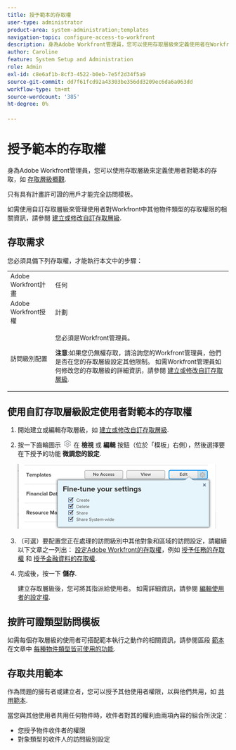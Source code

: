 ```yaml
---
title: 授予範本的存取權
user-type: administrator
product-area: system-administration;templates
navigation-topic: configure-access-to-workfront
description: 身為Adobe Workfront管理員，您可以使用存取層級來定義使用者在Workfront中對範本的存取權。
author: Caroline
feature: System Setup and Administration
role: Admin
exl-id: c8e6af1b-8cf3-4522-b0eb-7e5f2d34f5a9
source-git-commit: dd7f61fcd92a43303be356dd3209ec6da6a063dd
workflow-type: tm+mt
source-wordcount: '385'
ht-degree: 0%

---
```


# 授予範本的存取權

身為Adobe Workfront管理員，您可以使用存取層級來定義使用者對範本的存取，如 [存取層級概觀](../../../administration-and-setup/add-users/access-levels-and-object-permissions/access-levels-overview.md).

只有具有計畫許可證的用戶才能完全訪問模板。

如需使用自訂存取層級來管理使用者對Workfront中其他物件類型的存取權限的相關資訊，請參閱 [建立或修改自訂存取層級](../../../administration-and-setup/add-users/configure-and-grant-access/create-modify-access-levels.md).

## 存取需求

您必須具備下列存取權，才能執行本文中的步驟：

<table style="table-layout:auto"> 
 <col> 
 <col> 
 <tbody> 
  <tr> 
   <td role="rowheader">Adobe Workfront計畫</td> 
   <td>任何</td> 
  </tr> 
  <tr> 
   <td role="rowheader">Adobe Workfront授權</td> 
   <td>計劃</td> 
  </tr> 
  <tr> 
   <td role="rowheader">訪問級別配置</td> 
   <td> <p>您必須是Workfront管理員。</p> <p><b>注意</b>:如果您仍無權存取，請洽詢您的Workfront管理員，他們是否在您的存取層級設定其他限制。 如需Workfront管理員如何修改您的存取層級的詳細資訊，請參閱 <a href="../../../administration-and-setup/add-users/configure-and-grant-access/create-modify-access-levels.md" class="MCXref xref" data-mc-variable-override="">建立或修改自訂存取層級</a>.</p> </td> 
  </tr> 
 </tbody> 
</table>

## 使用自訂存取層級設定使用者對範本的存取權

1. 開始建立或編輯存取層級，如 [建立或修改自訂存取層級](../../../administration-and-setup/add-users/configure-and-grant-access/create-modify-access-levels.md).
1. 按一下齒輪圖示 ![](assets/gear-icon-settings.png) 在 **檢視** 或 **編輯** 按鈕（位於「模板」右側），然後選擇要在下授予的功能 **微調您的設定**.

   ![](assets/access-level-to-templates-with-edit-expanded-1.png)

1. （可選）要配置您正在處理的訪問級別中其他對象和區域的訪問設定，請繼續以下文章之一列出： [設定Adobe Workfront的存取權](../../../administration-and-setup/add-users/configure-and-grant-access/configure-access.md)，例如 [授予任務的存取權](../../../administration-and-setup/add-users/configure-and-grant-access/grant-access-tasks.md) 和 [授予金融資料的存取權](../../../administration-and-setup/add-users/configure-and-grant-access/grant-access-financial.md).
1. 完成後，按一下 **儲存**.

   建立存取層級後，您可將其指派給使用者。 如需詳細資訊，請參閱 [編輯使用者的設定檔](../../../administration-and-setup/add-users/create-and-manage-users/edit-a-users-profile.md).

## 按許可證類型訪問模板

如需每個存取層級的使用者可搭配範本執行之動作的相關資訊，請參閱區段 [範本](../../../administration-and-setup/add-users/access-levels-and-object-permissions/functionality-available-for-each-object-type.md#template) 在文章中 [每種物件類型皆可使用的功能](../../../administration-and-setup/add-users/access-levels-and-object-permissions/functionality-available-for-each-object-type.md).

## 存取共用範本

作為問題的擁有者或建立者，您可以授予其他使用者權限，以與他們共用，如 [共用範本](../../../workfront-basics/grant-and-request-access-to-objects/share-a-template.md).

<!--
If you make changes here, make them also in the "Grant access to" articles where this snippet had to be converted to text:
* reports, dashboards, and calendars
* financial data
* issue
-->

當您與其他使用者共用任何物件時，收件者對其的權利由兩項內容的組合所決定：

* 您授予物件收件者的權限
* 對象類型的收件人的訪問級別設定
